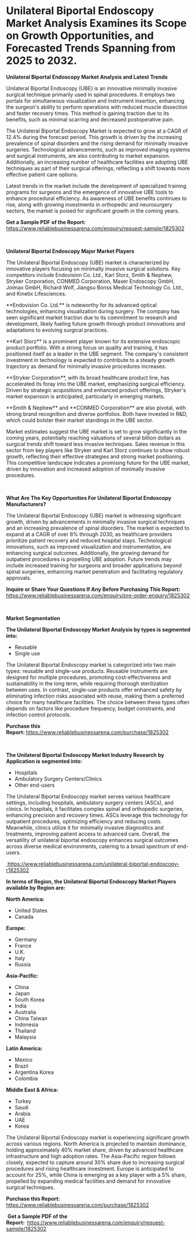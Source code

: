<p><h1>Unilateral Biportal Endoscopy Market Analysis Examines its Scope on Growth Opportunities, and Forecasted Trends Spanning from 2025 to 2032.</h1></p><p><strong>Unilateral Biportal Endoscopy Market Analysis and Latest Trends</strong></p>
<p><p>Unilateral Biportal Endoscopy (UBE) is an innovative minimally invasive surgical technique primarily used in spinal procedures. It employs two portals for simultaneous visualization and instrument insertion, enhancing the surgeon's ability to perform operations with reduced muscle dissection and faster recovery times. This method is gaining traction due to its benefits, such as minimal scarring and decreased postoperative pain.</p><p>The Unilateral Biportal Endoscopy Market is expected to grow at a CAGR of 12.4% during the forecast period. This growth is driven by the increasing prevalence of spinal disorders and the rising demand for minimally invasive surgeries. Technological advancements, such as improved imaging systems and surgical instruments, are also contributing to market expansion. Additionally, an increasing number of healthcare facilities are adopting UBE techniques as part of their surgical offerings, reflecting a shift towards more effective patient care options.</p><p>Latest trends in the market include the development of specialized training programs for surgeons and the emergence of innovative UBE tools to enhance procedural efficiency. As awareness of UBE benefits continues to rise, along with growing investments in orthopedic and neurosurgery sectors, the market is poised for significant growth in the coming years.</p></p>
<p><strong>Get a Sample PDF of the Report:&nbsp;</strong> <a href="https://www.reliablebusinessarena.com/enquiry/request-sample/1825302?utm_campaign=3164&utm_medium=2&utm_source=Github&utm_content=ia&utm_term=13042025&utm_id=unilateral-biportal-endoscopy">https://www.reliablebusinessarena.com/enquiry/request-sample/1825302</a></p>
<p>&nbsp;</p>
<p><strong>Unilateral Biportal Endoscopy Major Market Players</strong></p>
<p><p>The Unilateral Biportal Endoscopy (UBE) market is characterized by innovative players focusing on minimally invasive surgical solutions. Key competitors include Endovision Co. Ltd., Karl Storz, Smith & Nephew, Stryker Corporation, CONMED Corporation, Maxer Endoscopy GmbH, Joimax GmbH, Richard Wolf, Jiangsu Bonss Medical Technology Co. Ltd., and Kinetix Lifesciences.</p><p>**Endovision Co. Ltd.** is noteworthy for its advanced optical technologies, enhancing visualization during surgery. The company has seen significant market traction due to its commitment to research and development, likely fueling future growth through product innovations and adaptations to evolving surgical practices.</p><p>**Karl Storz** is a prominent player known for its extensive endoscopic product portfolio. With a strong focus on quality and training, it has positioned itself as a leader in the UBE segment. The company's consistent investment in technology is expected to contribute to a steady growth trajectory as demand for minimally invasive procedures increases.</p><p>**Stryker Corporation**, with its broad healthcare product line, has accelerated its foray into the UBE market, emphasizing surgical efficiency. Driven by strategic acquisitions and enhanced product offerings, Stryker's market expansion is anticipated, particularly in emerging markets.</p><p>**Smith & Nephew** and **CONMED Corporation** are also pivotal, with strong brand recognition and diverse portfolios. Both have invested in R&D, which could bolster their market standings in the UBE sector.</p><p>Market estimates suggest the UBE market is set to grow significantly in the coming years, potentially reaching valuations of several billion dollars as surgical trends shift toward less invasive techniques. Sales revenue in this sector from key players like Stryker and Karl Storz continues to show robust growth, reflecting their effective strategies and strong market positioning. This competitive landscape indicates a promising future for the UBE market, driven by innovation and increased adoption of minimally invasive procedures.</p></p>
<p>&nbsp;</p>
<p><strong>What Are The Key Opportunities For Unilateral Biportal Endoscopy Manufacturers?</strong></p>
<p><p>The Unilateral Biportal Endoscopy (UBE) market is witnessing significant growth, driven by advancements in minimally invasive surgical techniques and an increasing prevalence of spinal disorders. The market is expected to expand at a CAGR of over 8% through 2030, as healthcare providers prioritize patient recovery and reduced hospital stays. Technological innovations, such as improved visualization and instrumentation, are enhancing surgical outcomes. Additionally, the growing demand for outpatient procedures is propelling UBE adoption. Future trends may include increased training for surgeons and broader applications beyond spinal surgeries, enhancing market penetration and facilitating regulatory approvals.</p></p>
<p><strong>Inquire or Share Your Questions If Any Before Purchasing This Report:</strong> <a href="https://www.reliablebusinessarena.com/enquiry/pre-order-enquiry/1825302?utm_campaign=3164&utm_medium=2&utm_source=Github&utm_content=ia&utm_term=13042025&utm_id=unilateral-biportal-endoscopy">https://www.reliablebusinessarena.com/enquiry/pre-order-enquiry/1825302</a></p>
<p>&nbsp;</p>
<p><strong>Market Segmentation</strong></p>
<p><strong>The Unilateral Biportal Endoscopy Market Analysis by types is segmented into:</strong></p>
<p><ul><li>Reusable</li><li>Single use</li></ul></p>
<p><p>The Unilateral Biportal Endoscopy market is categorized into two main types: reusable and single-use products. Reusable instruments are designed for multiple procedures, promoting cost-effectiveness and sustainability in the long term, while requiring thorough sterilization between uses. In contrast, single-use products offer enhanced safety by eliminating infection risks associated with reuse, making them a preferred choice for many healthcare facilities. The choice between these types often depends on factors like procedure frequency, budget constraints, and infection control protocols.</p></p>
<p><strong>Purchase this Report:&nbsp;</strong><a href="https://www.reliablebusinessarena.com/purchase/1825302?utm_campaign=3164&utm_medium=2&utm_source=Github&utm_content=ia&utm_term=13042025&utm_id=unilateral-biportal-endoscopy">https://www.reliablebusinessarena.com/purchase/1825302</a></p>
<p>&nbsp;</p>
<p><strong>The Unilateral Biportal Endoscopy Market Industry Research by Application is segmented into:</strong></p>
<p><ul><li>Hospitals</li><li>Ambulatory Surgery Centers/Clinics</li><li>Other end-users</li></ul></p>
<p><p>The Unilateral Biportal Endoscopy market serves various healthcare settings, including hospitals, ambulatory surgery centers (ASCs), and clinics. In hospitals, it facilitates complex spinal and orthopedic surgeries, enhancing precision and recovery times. ASCs leverage this technology for outpatient procedures, optimizing efficiency and reducing costs. Meanwhile, clinics utilize it for minimally invasive diagnostics and treatments, improving patient access to advanced care. Overall, the versatility of unilateral biportal endoscopy enhances surgical outcomes across diverse medical environments, catering to a broad spectrum of end-users.</p></p>
<p><a href="https://www.reliablebusinessarena.com/unilateral-biportal-endoscopy-r1825302?utm_campaign=3164&utm_medium=2&utm_source=Github&utm_content=ia&utm_term=13042025&utm_id=unilateral-biportal-endoscopy">&nbsp;https://www.reliablebusinessarena.com/unilateral-biportal-endoscopy-r1825302</a></p>
<p><strong>In terms of Region, the Unilateral Biportal Endoscopy Market Players available by Region are:</strong></p>
<p>
    <p> <strong> North America: </strong>
        <ul>
            <li>United States</li>
            <li>Canada</li>
        </ul>
        </p> 
    <p> <strong> Europe: </strong>
        <ul>
            <li>Germany</li>
            <li>France</li>
            <li>U.K.</li>
            <li>Italy</li>
            <li>Russia</li>
        </ul>
        </p> 
    <p> <strong> Asia-Pacific: </strong>
        <ul>
            <li>China</li>
            <li>Japan</li>
            <li>South Korea</li>
            <li>India</li>
            <li>Australia</li>
            <li>China Taiwan</li>
            <li>Indonesia</li>
            <li>Thailand</li>
            <li>Malaysia</li>
        </ul>
        </p> 
    <p> <strong> Latin America: </strong>
        <ul>
            <li>Mexico</li>
            <li>Brazil</li>
            <li>Argentina Korea</li>
            <li>Colombia</li>
        </ul>
        </p> 
    <p> <strong> Middle East & Africa: </strong>
        <ul>
            <li>Turkey</li>
            <li>Saudi</li>
            <li>Arabia</li>
            <li>UAE</li>
            <li>Korea</li>
        </ul>
    </p>
    </p>
<p><p>The Unilateral Biportal Endoscopy market is experiencing significant growth across various regions. North America is projected to maintain dominance, holding approximately 40% market share, driven by advanced healthcare infrastructure and high adoption rates. The Asia-Pacific region follows closely, expected to capture around 30% share due to increasing surgical procedures and rising healthcare investment. Europe is anticipated to account for 25%, while China is emerging as a key player with a 5% share, propelled by expanding medical facilities and demand for innovative surgical techniques.</p></p>
<p><strong>Purchase this Report: </strong><a href="https://www.reliablebusinessarena.com/purchase/1825302?utm_campaign=3164&utm_medium=2&utm_source=Github&utm_content=ia&utm_term=13042025&utm_id=unilateral-biportal-endoscopy">https://www.reliablebusinessarena.com/purchase/1825302</a></p>
<p>&nbsp;<strong>Get a Sample PDF of the Report:&nbsp;&nbsp;</strong><a href="https://www.reliablebusinessarena.com/enquiry/request-sample/1825302?utm_campaign=3164&utm_medium=2&utm_source=Github&utm_content=ia&utm_term=13042025&utm_id=unilateral-biportal-endoscopy">https://www.reliablebusinessarena.com/enquiry/request-sample/1825302</a></p>
<p><strong></strong></p>
<p><p></p><p></p><p></p></p>